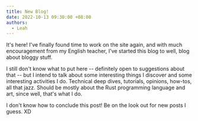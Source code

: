 ```yaml
---
title: New Blog!
date: 2022-10-13 09:30:00 +08:00
authors:
  - Leah
---
```


It's here! I've finally found time to work on the site again,
and with much encouragement from my English teacher, I've started this blog to well,
blog about bloggy stuff.

<!-- MORE -->

I still don't know what to put here -- definitely open to suggestions about that --
but I intend to talk about some interesting things I discover and some interesting
activities I do. Technical deep dives, tutorials, opinions, how-tos, all that jazz.
Should be mostly about the Rust programming language and art, since well, that's
what I do.

I don't know how to conclude this post! Be on the look out for new posts I guess. XD
